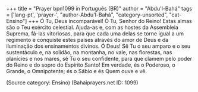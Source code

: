 +++
title = "Prayer bpn1099 in Português (BR)"
author = "Abdu'l-Bahá"
tags = ['lang-pt', 'prayer-', "author-Abdu'l-Bahá", "category-unsorted", "cat-Ensino"]
+++
Ó Tu, Deus incomparável! Ó Tu, Senhor do Reino! Estas almas são o Teu exército celestial. Ajuda-as e, com as hostes da Assembleia Suprema, fá-las vitoriosas, para que cada uma delas se torne igual a um regimento e conquiste estes países através do amor de Deus e da iluminação dos ensinamentos divinos.
Ó Deus! Sê Tu o seu amparo e o seu sustentáculo e, na solidão, na montanha, no vale, nas florestas, nas planícies e nos mares, sê Tu o seu confidente, para que clamem pelo poder do Reino e do sopro do Espírito Santo!
Em verdade, és o Poderoso, o Grande, o Omnipotente; és o Sábio e és Quem ouve e vê.

(Source category: Ensino)
(Bahaiprayers.net ID: 1099)
